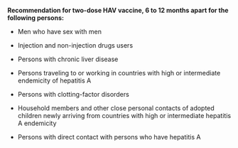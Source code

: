 **Recommendation for two-dose HAV vaccine, 6 to 12 months apart for the following persons:**

- Men who have sex with men

- Injection and non-injection drugs users

- Persons with chronic liver disease

- Persons traveling to or working in countries with high or intermediate endemicity of hepatitis A

- Persons with clotting-factor disorders

- Household members and other close personal contacts of adopted children newly arriving from countries with high or intermediate hepatitis A endemicity

- Persons with direct contact with persons who have hepatitis A